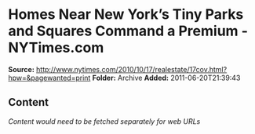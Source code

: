 # Homes Near New York’s Tiny Parks and Squares Command a Premium - NYTimes.com

**Source:** http://www.nytimes.com/2010/10/17/realestate/17cov.html?hpw=&pagewanted=print
**Folder:** Archive
**Added:** 2011-06-20T21:39:43




## Content
*Content would need to be fetched separately for web URLs*

